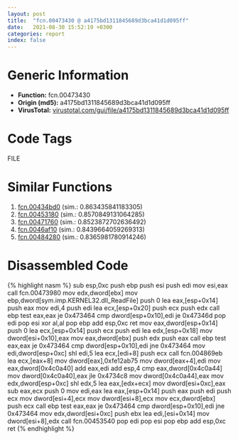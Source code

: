 ```yaml
---
layout: post
title:  "fcn.00473430 @ a4175bd1311845689d3bca41d1d095ff"
date:   2021-08-30 15:52:19 +0300
categories: report
index: false
---
```


# Generic Information
- **Function:** fcn.00473430
- **Origin (md5):** a4175bd1311845689d3bca41d1d095ff
- **VirusTotal:** [virustotal.com/gui/file/a4175bd1311845689d3bca41d1d095ff][virustotal_ref]

# Code Tags
<span class="tag" id="FILE">FILE</span>


# Similar Functions

1. [fcn.00434bd0][similar_1_ref] (sim.: 0.863435841183305)
2. [fcn.00453180][similar_2_ref] (sim.: 0.8570849131064285)
3. [fcn.00471760][similar_3_ref] (sim.: 0.8523872702636492)
4. [fcn.0046af10][similar_4_ref] (sim.: 0.8439664059269313)
5. [fcn.00484280][similar_5_ref] (sim.: 0.8365981780914246)


# Disassembled Code

{% highlight nasm %}
sub esp,0xc
push ebp
push esi
push edi
mov esi,eax
call fcn.00473980
mov edx,dword[ebx]
mov ebp,dword[sym.imp.KERNEL32.dll_ReadFile]
push 0
lea eax,[esp+0x14]
push eax
mov edi,4
push edi
lea ecx,[esp+0x20]
push ecx
push edx
call ebp
test eax,eax
je 0x473464
cmp dword[esp+0x10],edi
je 0x47346d
pop edi
pop esi
xor al,al
pop ebp
add esp,0xc
ret 
mov eax,dword[esp+0x14]
push 0
lea ecx,[esp+0x14]
push ecx
push edi
lea edx,[esp+0x18]
mov dword[esi+0x10],eax
mov eax,dword[ebx]
push edx
push eax
call ebp
test eax,eax
je 0x473464
cmp dword[esp+0x10],edi
jne 0x473464
mov edi,dword[esp+0xc]
shl edi,5
lea ecx,[edi+8]
push ecx
call fcn.004869eb
lea ecx,[eax+8]
mov dword[eax],0xfe12ab75
mov dword[eax+4],edi
mov eax,dword[0x4c0a40]
add eax,edi
add esp,4
cmp eax,dword[0x4c0a44]
mov dword[0x4c0a40],eax
jle 0x4734c8
mov dword[0x4c0a44],eax
mov edx,dword[esp+0xc]
shl edx,5
lea eax,[edx+ecx]
mov dword[esi+0xc],eax
sub eax,ecx
push 0
mov edi,eax
lea eax,[esp+0x14]
push eax
push edi
push ecx
mov dword[esi+4],ecx
mov dword[esi+8],ecx
mov ecx,dword[ebx]
push ecx
call ebp
test eax,eax
je 0x473464
cmp dword[esp+0x10],edi
jne 0x473464
mov edx,dword[esi+0xc]
push ebx
lea edi,[esi+0x14]
mov dword[esi+8],edx
call fcn.00453540
pop edi
pop esi
pop ebp
add esp,0xc
ret 
{% endhighlight %}


[similar_1_ref]: /report/fcn.00434bd0@a4175bd1311845689d3bca41d1d095ff
[similar_2_ref]: /report/fcn.00453180@a4175bd1311845689d3bca41d1d095ff
[similar_3_ref]: /report/fcn.00471760@a4175bd1311845689d3bca41d1d095ff
[similar_4_ref]: /report/fcn.0046af10@a4175bd1311845689d3bca41d1d095ff
[similar_5_ref]: /report/fcn.00484280@18980bd3439a28c3ca084fb94b418e27
[virustotal_ref]: https://www.virustotal.com/gui/file/a4175bd1311845689d3bca41d1d095ff